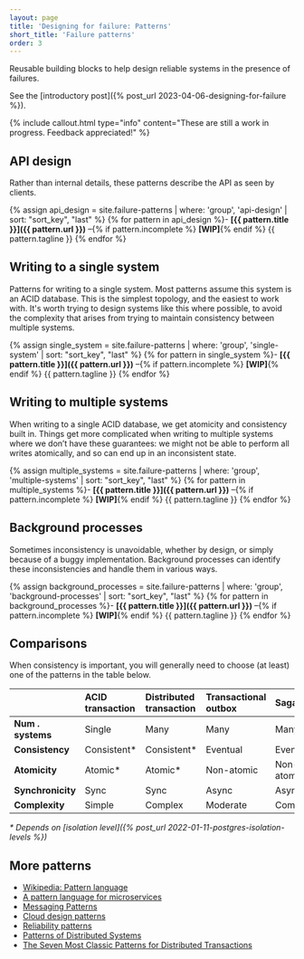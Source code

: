 ```yaml
---
layout: page
title: 'Designing for failure: Patterns'
short_title: 'Failure patterns'
order: 3
---
```


<!-- markdownlint-disable MD033 -->

Reusable building blocks to help design reliable systems in the presence of failures.

See the [introductory post]({% post_url 2023-04-06-designing-for-failure %}).

{% include callout.html
  type="info"
  content="These are still a work in progress. Feedback appreciated!"
%}

## API design

Rather than internal details, these patterns describe the API as seen by clients.

{% assign api_design = site.failure-patterns | where: 'group', 'api-design' | sort: "sort_key", "last" %}
{% for pattern in api_design %}- **[{{ pattern.title }}]({{ pattern.url }})**&nbsp;–{% if pattern.incomplete %} **[WIP]**{% endif %} {{ pattern.tagline }}
{% endfor %}

## Writing to a single system

Patterns for writing to a single system. Most patterns assume this system is an ACID database. This is the simplest topology, and the easiest to work with. It's worth trying to design systems like this where possible, to avoid the complexity that arises from trying to maintain consistency between multiple systems.

{% assign single_system = site.failure-patterns | where: 'group', 'single-system' | sort: "sort_key", "last" %}
{% for pattern in single_system %}- **[{{ pattern.title }}]({{ pattern.url }})**&nbsp;–{% if pattern.incomplete %} **[WIP]**{% endif %} {{ pattern.tagline }}
{% endfor %}

## Writing to multiple systems

When writing to a single ACID database, we get atomicity and consistency built in. Things get more complicated when writing to multiple systems where we don’t have these guarantees: we might not be able to perform all writes atomically, and so can end up in an inconsistent state.

{% assign multiple_systems = site.failure-patterns | where: 'group', 'multiple-systems' | sort: "sort_key", "last" %}
{% for pattern in multiple_systems %}- **[{{ pattern.title }}]({{ pattern.url }})**&nbsp;–{% if pattern.incomplete %} **[WIP]**{% endif %} {{ pattern.tagline }}
{% endfor %}

## Background processes

Sometimes inconsistency is unavoidable, whether by design, or simply because of a buggy implementation. Background processes can identify these inconsistencies and handle them in various ways.

{% assign background_processes = site.failure-patterns | where: 'group', 'background-processes' | sort: "sort_key", "last" %}
{% for pattern in background_processes %}- **[{{ pattern.title }}]({{ pattern.url }})**&nbsp;–{% if pattern.incomplete %} **[WIP]**{% endif %} {{ pattern.tagline }}
{% endfor %}

## Comparisons

When consistency is important, you will generally need to choose (at least) one of the patterns in the table below.

<div class="table-wrapper" markdown="block">

|  | ACID transaction | Distributed transaction | Transactional outbox | Saga |
|:--|:--|:--|:--|:--|
| **Num . systems** | Single | Many | Many | Many |
| **Consistency** | Consistent* | Consistent* | Eventual | Eventual |
| **Atomicity** | Atomic* | Atomic* | Non-atomic | Non-atomic |
| **Synchronicity** | Sync | Sync | Async | Async |
| **Complexity** | Simple | Complex | Moderate | Complex |

</div>

<!-- markdownlint-disable-next-line MD036 -->
*\* Depends on [isolation level]({% post_url 2022-01-11-postgres-isolation-levels %})*

## More patterns

- [Wikipedia: Pattern language](https://en.wikipedia.org/wiki/Pattern_language)
- [A pattern language for microservices](https://microservices.io/patterns/index.html)
- [Messaging Patterns](https://www.enterpriseintegrationpatterns.com/)
- [Cloud design patterns](https://learn.microsoft.com/en-us/azure/architecture/patterns/)
- [Reliability patterns](https://learn.microsoft.com/en-us/azure/architecture/framework/resiliency/reliability-patterns)
- [Patterns of Distributed Systems](https://martinfowler.com/articles/patterns-of-distributed-systems/)
- [The Seven Most Classic Patterns for Distributed Transactions](https://medium.com/@dongfuye/the-seven-most-classic-solutions-for-distributed-transaction-management-3f915f331e15)
